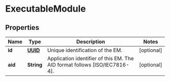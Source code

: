 # ExecutableModule

## Properties
Name | Type | Description | Notes
------------ | ------------- | ------------- | -------------
**id** | [**UUID**](UUID.md) | Unique identification of the EM. |  [optional]
**aid** | **String** | Application identifier of this EM. The AID format follows [ISO/IEC7816-4]. |  [optional]
